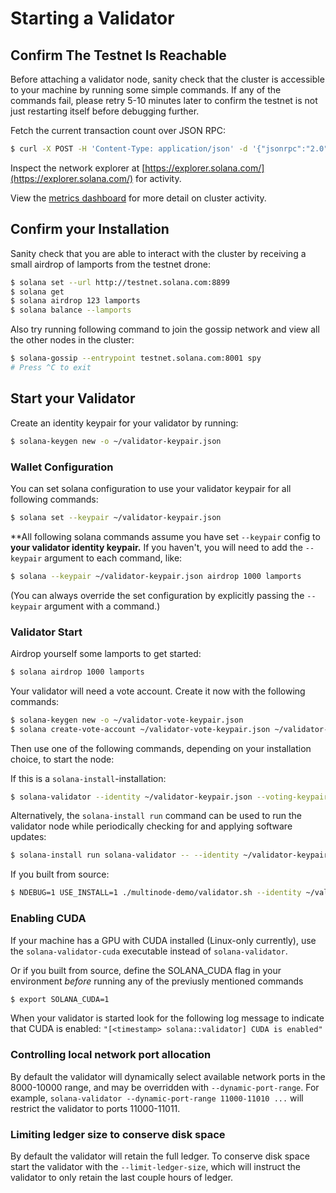 # Starting a Validator

## Confirm The Testnet Is Reachable
Before attaching a validator node, sanity check that the cluster is accessible
to your machine by running some simple commands.  If any of the commands fail,
please retry 5-10 minutes later to confirm the testnet is not just restarting
itself before debugging further.

Fetch the current transaction count over JSON RPC:
```bash
$ curl -X POST -H 'Content-Type: application/json' -d '{"jsonrpc":"2.0","id":1, "method":"getTransactionCount"}' http://testnet.solana.com:8899
```

Inspect the network explorer at
[https://explorer.solana.com/](https://explorer.solana.com/) for activity.

View the [metrics dashboard](
https://metrics.solana.com:3000/d/testnet-beta/testnet-monitor-beta?var-testnet=testnet)
for more detail on cluster activity.

## Confirm your Installation
Sanity check that you are able to interact with the cluster by receiving a small
airdrop of lamports from the testnet drone:
```bash
$ solana set --url http://testnet.solana.com:8899
$ solana get
$ solana airdrop 123 lamports
$ solana balance --lamports
```

Also try running following command to join the gossip network and view all the
other nodes in the cluster:
```bash
$ solana-gossip --entrypoint testnet.solana.com:8001 spy
# Press ^C to exit
```

## Start your Validator
Create an identity keypair for your validator by running:
```bash
$ solana-keygen new -o ~/validator-keypair.json
```

### Wallet Configuration
You can set solana configuration to use your validator keypair for all
following commands:
```bash
$ solana set --keypair ~/validator-keypair.json
```

**All following solana commands assume you have set `--keypair` config to
**your validator identity keypair.**
If you haven't, you will need to add the `--keypair` argument to each command, like:
```bash
$ solana --keypair ~/validator-keypair.json airdrop 1000 lamports
```
(You can always override the set configuration by explicitly passing the
`--keypair` argument with a command.)

### Validator Start
Airdrop yourself some lamports to get started:
```bash
$ solana airdrop 1000 lamports
```

Your validator will need a vote account.  Create it now with the following
commands:
```bash
$ solana-keygen new -o ~/validator-vote-keypair.json
$ solana create-vote-account ~/validator-vote-keypair.json ~/validator-keypair.json 1
```

Then use one of the following commands, depending on your installation
choice, to start the node:

If this is a `solana-install`-installation:
```bash
$ solana-validator --identity ~/validator-keypair.json --voting-keypair ~/validator-vote-keypair.json --ledger ~/validator-config --rpc-port 8899 --entrypoint testnet.solana.com:8001
```

Alternatively, the `solana-install run` command can be used to run the validator
node while periodically checking for and applying software updates:
```bash
$ solana-install run solana-validator -- --identity ~/validator-keypair.json --voting-keypair ~/validator-vote-keypair.json --ledger ~/validator-config --rpc-port 8899 --entrypoint testnet.solana.com:8001
```

If you built from source:
```bash
$ NDEBUG=1 USE_INSTALL=1 ./multinode-demo/validator.sh --identity ~/validator-keypair.json --voting-keypair ~/validator-vote-keypair.json --rpc-port 8899 --entrypoint testnet.solana.com:8001
```

### Enabling CUDA
If your machine has a GPU with CUDA installed (Linux-only currently), use the `solana-validator-cuda`
executable instead of `solana-validator`.

Or if you built from source, define the SOLANA_CUDA flag in your environment *before* running any of the
previusly mentioned commands
```bash
$ export SOLANA_CUDA=1
```

When your validator is started look for the following log message to indicate that CUDA is enabled:
`"[<timestamp> solana::validator] CUDA is enabled"`

### Controlling local network port allocation
By default the validator will dynamically select available network ports in the
8000-10000 range, and may be overridden with `--dynamic-port-range`.  For
example, `solana-validator --dynamic-port-range 11000-11010 ...` will restrict the
validator to ports 11000-11011.

### Limiting ledger size to conserve disk space
By default the validator will retain the full ledger.  To conserve disk space
start the validator with the `--limit-ledger-size`, which will instruct the
validator to only retain the last couple hours of ledger.
